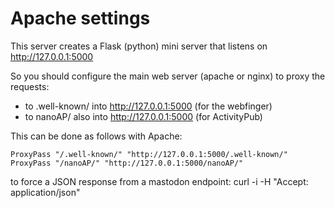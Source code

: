 # Apache settings

This server creates a Flask (python) mini server that listens on http://127.0.0.1:5000

So you should configure the main web server (apache or nginx) to proxy the requests:

- to .well-known/ into http://127.0.0.1:5000 (for the webfinger)
- to nanoAP/ also into http://127.0.0.1:5000 (for ActivityPub)

This can be done as follows with Apache:

    ProxyPass "/.well-known/" "http://127.0.0.1:5000/.well-known/"
    ProxyPass "/nanoAP/" "http://127.0.0.1:5000/nanoAP/"

to force a JSON response from a mastodon endpoint:
curl -i -H "Accept: application/json"


